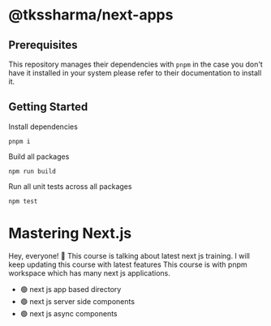 # @tkssharma/next-apps

## Prerequisites

This repository manages their dependencies with `pnpm` in the case you don't have it installed in your system please refer to their documentation to install it.

## Getting Started

Install dependencies

```
pnpm i
```

Build all packages

```
npm run build
```

Run all unit tests across all packages

```
npm test
```

# Mastering Next.js

Hey, everyone! 👋  This course is talking about latest next js training.
I will keep updating this course with latest features
This course is with pnpm workspace which has many next js applications.


- 🟢 next js app based directory
- 🟢 next js server side components 
- 🟢 next js async components 